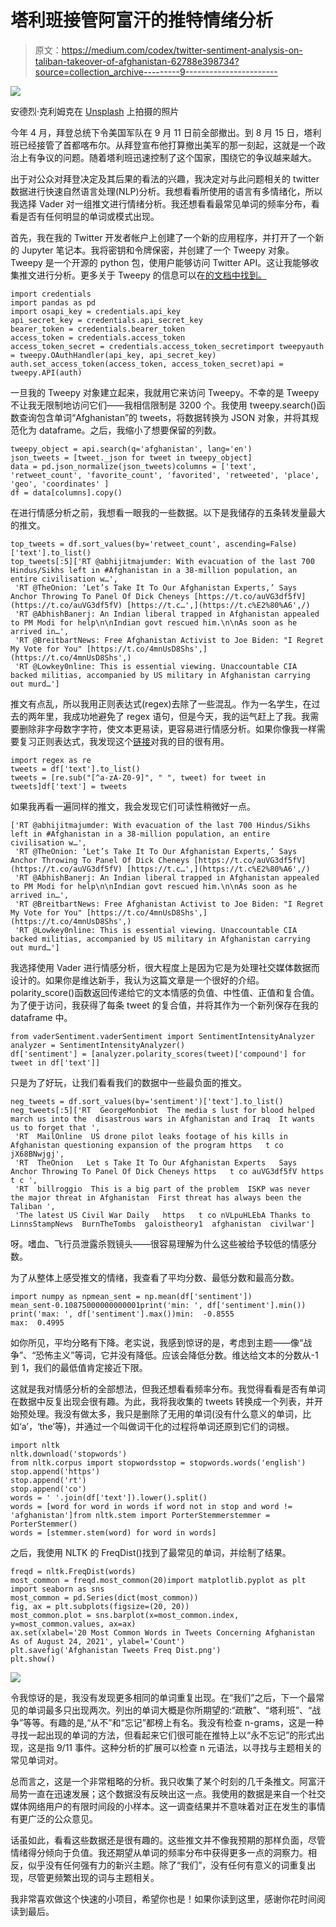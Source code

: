 # 塔利班接管阿富汗的推特情绪分析

> 原文：<https://medium.com/codex/twitter-sentiment-analysis-on-taliban-takeover-of-afghanistan-62788e398734?source=collection_archive---------9----------------------->

![](img/aa9c2ce273d8194f28996eba97e2a48a.png)

安德烈·克利姆克在 [Unsplash](https://unsplash.com?utm_source=medium&utm_medium=referral) 上拍摄的照片

今年 4 月，拜登总统下令美国军队在 9 月 11 日前全部撤出。到 8 月 15 日，塔利班已经接管了首都喀布尔。从拜登宣布他打算撤出美军的那一刻起，这就是一个政治上有争议的问题。随着塔利班迅速控制了这个国家，围绕它的争议越来越大。

出于对公众对拜登决定及其后果的看法的兴趣，我决定对与此问题相关的 twitter 数据进行快速自然语言处理(NLP)分析。我想看看所使用的语言有多情绪化，所以我选择 Vader 对一组推文进行情绪分析。我还想看看最常见单词的频率分布，看看是否有任何明显的单词或模式出现。

首先，我在我的 Twitter 开发者帐户上创建了一个新的应用程序，并打开了一个新的 Jupyter 笔记本。我将密钥和令牌保密，并创建了一个 Tweepy 对象。Tweepy 是一个开源的 python 包，使用户能够访问 Twitter API。这让我能够收集推文进行分析。更多关于 Tweepy 的信息可以在[的文档中找到。](https://docs.tweepy.org/en/latest/)

```
import credentials
import pandas as pd
import osapi_key = credentials.api_key
api_secret_key = credentials.api_secret_key
bearer_token = credentials.bearer_token
access_token = credentials.access_token
access_token_secret = credentials.access_token_secretimport tweepyauth = tweepy.OAuthHandler(api_key, api_secret_key)
auth.set_access_token(access_token, access_token_secret)api = tweepy.API(auth)
```

一旦我的 Tweepy 对象建立起来，我就用它来访问 Tweepy。不幸的是 Tweepy 不让我无限制地访问它们——我相信限制是 3200 个。我使用 tweepy.search()函数查询包含单词“Afghanistan”的 tweets，将数据转换为 JSON 对象，并将其规范化为 dataframe。之后，我缩小了想要保留的列数。

```
tweepy_object = api.search(q='afghanistan', lang='en')
json_tweets = [tweet._json for tweet in tweepy_object]
data = pd.json_normalize(json_tweets)columns = ['text', 'retweet_count', 'favorite_count', 'favorited', 'retweeted', 'place', 'geo', 'coordinates' ]
df = data[columns].copy()
```

在进行情感分析之前，我想看一眼我的一些数据。以下是我储存的五条转发量最大的推文。

```
top_tweets = df.sort_values(by='retweet_count', ascending=False)['text'].to_list()
top_tweets[:5]['RT @abhijitmajumder: With evacuation of the last 700 Hindus/Sikhs left in #Afghanistan in a 38-million population, an entire civilisation w…',
 'RT @TheOnion: ‘Let’s Take It To Our Afghanistan Experts,’ Says Anchor Throwing To Panel Of Dick Cheneys [https://t.co/auVG3df5fV](https://t.co/auVG3df5fV) [https://t.c…',](https://t.c%E2%80%A6',/)
 'RT @AbhishBanerj: An Indian liberal trapped in Afghanistan appealed to PM Modi for help\n\nIndian govt rescued him.\n\nAs soon as he arrived in…',
 'RT @BreitbartNews: Free Afghanistan Activist to Joe Biden: "I Regret My Vote for You" [https://t.co/4mnUsD8Shs',](https://t.co/4mnUsD8Shs',)
 'RT @Lowkey0nline: This is essential viewing. Unaccountable CIA backed militias, accompanied by US military in Afghanistan carrying out murd…']
```

推文有点乱，所以我用正则表达式(regex)去除了一些混乱。作为一名学生，在过去的两年里，我成功地避免了 regex 语句，但是今天，我的运气赶上了我。我需要删除非字母数字字符，使文本更易读，更容易进行情感分析。如果你像我一样需要复习正则表达式，我发现这个[链接](https://appdividend.com/2020/06/10/python-regex-replace-how-to-replace-string-in-python/)对我的目的很有用。

```
import regex as re
tweets = df['text'].to_list()
tweets = [re.sub("[^a-zA-Z0-9]", " ", tweet) for tweet in tweets]df['text'] = tweets
```

如果我再看一遍同样的推文，我会发现它们可读性稍微好一点。

```
['RT @abhijitmajumder: With evacuation of the last 700 Hindus/Sikhs left in #Afghanistan in a 38-million population, an entire civilisation w…',
 'RT @TheOnion: ‘Let’s Take It To Our Afghanistan Experts,’ Says Anchor Throwing To Panel Of Dick Cheneys [https://t.co/auVG3df5fV](https://t.co/auVG3df5fV) [https://t.c…',](https://t.c%E2%80%A6',/)
 'RT @AbhishBanerj: An Indian liberal trapped in Afghanistan appealed to PM Modi for help\n\nIndian govt rescued him.\n\nAs soon as he arrived in…',
 'RT @BreitbartNews: Free Afghanistan Activist to Joe Biden: "I Regret My Vote for You" [https://t.co/4mnUsD8Shs',](https://t.co/4mnUsD8Shs',)
 'RT @Lowkey0nline: This is essential viewing. Unaccountable CIA backed militias, accompanied by US military in Afghanistan carrying out murd…']
```

我选择使用 Vader 进行情感分析，很大程度上是因为它是为处理社交媒体数据而设计的。如果你是维达新手，我认为这篇文章是一个很好的介绍。polarity_score()函数返回传递给它的文本情感的负值、中性值、正值和复合值。为了便于访问，我获得了每条 tweet 的复合值，并将其作为一个新列保存在我的 dataframe 中。

```
from vaderSentiment.vaderSentiment import SentimentIntensityAnalyzer
analyzer = SentimentIntensityAnalyzer()
df['sentiment'] = [analyzer.polarity_scores(tweet)['compound'] for tweet in df['text']]
```

只是为了好玩，让我们看看我们的数据中一些最负面的推文。

```
neg_tweets = df.sort_values(by='sentiment')['text'].to_list()
neg_tweets[:5]['RT  GeorgeMonbiot  The media s lust for blood helped march us into the  disastrous wars in Afghanistan and Iraq  It wants us to forget that ',
 'RT  MailOnline  US drone pilot leaks footage of his kills in Afghanistan questioning expansion of the program https   t co jX68BNwjgj',
 'RT  TheOnion   Let s Take It To Our Afghanistan Experts   Says Anchor Throwing To Panel Of Dick Cheneys https   t co auVG3df5fV https   t c ',
 'RT  billroggio  This is a big part of the problem  ISKP was never the major threat in Afghanistan  First threat has always been the Taliban ',
 'The latest US Civil War Daily   https   t co nVLpuHLEbA Thanks to  LinnsStampNews  BurnTheTombs  galoistheory1  afghanistan  civilwar']
```

呀。嗜血、飞行员泄露杀戮镜头——很容易理解为什么这些被给予较低的情感分数。

为了从整体上感受推文的情绪，我查看了平均分数、最低分数和最高分数。

```
import numpy as npmean_sent = np.mean(df['sentiment'])
mean_sent-0.10875000000000001print('min: ', df['sentiment'].min())
print('max: ', df['sentiment'].max())min:  -0.8555
max:  0.4995
```

如你所见，平均分略有下降。老实说，我感到惊讶的是，考虑到主题——像“战争”、“恐怖主义”等词，它并没有降低。应该会降低分数。维达给文本的分数从-1 到 1，我们的最低值肯定接近下限。

这就是我对情感分析的全部想法，但我还想看看频率分布。我觉得看看是否有单词在数据中反复出现会很有趣。为此，我将我收集的 tweets 转换成一个列表，并开始预处理。我没有做太多，我只是删除了无用的单词(没有什么意义的单词，比如‘a’，‘the’等)，并通过一个叫做词干化的过程将单词还原到它们的词根。

```
import nltk
nltk.download('stopwords')
from nltk.corpus import stopwordsstop = stopwords.words('english')
stop.append('https')
stop.append('rt')
stop.append('co')
words = ' '.join(df['text']).lower().split()
words = [word for word in words if word not in stop and word != 'afghanistan']from nltk.stem import PorterStemmerstemmer = PorterStemmer()
words = [stemmer.stem(word) for word in words]
```

之后，我使用 NLTK 的 FreqDist()找到了最常见的单词，并绘制了结果。

```
freqd = nltk.FreqDist(words)
most_common = freqd.most_common(20)import matplotlib.pyplot as plt
import seaborn as sns
most_common = pd.Series(dict(most_common))
fig, ax = plt.subplots(figsize=(20, 20))
most_common.plot = sns.barplot(x=most_common.index, y=most_common.values, ax=ax)
ax.set(xlabel='20 Most Common Words in Tweets Concerning Afghanistan As of August 24, 2021', ylabel='Count')
plt.savefig('Afghanistan Tweets Freq Dist.png')
plt.show()
```

![](img/a7c22f86c3a6111290172ac206a79c11.png)

令我惊讶的是，我没有发现更多相同的单词重复出现。在“我们”之后，下一个最常见的单词最多只出现两次。列出的单词大概是你所期望的:“疏散”、“塔利班”、“战争”等等。有趣的是,“从不”和“忘记”都榜上有名。我没有检查 n-grams，这是一种寻找一起出现的单词的方法，但看起来它们很可能在推特上以“永不忘记”的形式出现，这是指 9/11 事件。这种分析的扩展可以检查 n 元语法，以寻找与主题相关的常见单词对。

总而言之，这是一个非常粗略的分析。我只收集了某个时刻的几千条推文。阿富汗局势一直在迅速发展；这个数据没有反映出这一点。我使用的数据是来自一个社交媒体网络用户的有限时间段的小样本。这一调查结果并不意味着对正在发生的事情有更广泛的公众意见。

话虽如此，看看这些数据还是很有趣的。这些推文并不像我预期的那样负面，尽管情绪得分倾向于负值。我还期望从单词的频率分布中获得更多一点的洞察力。相反，似乎没有任何强有力的新兴主题。除了“我们”，没有任何有意义的词重复出现，尽管更频繁出现的词与主题相关。

我非常喜欢做这个快速的小项目，希望你也是！如果你读到这里，感谢你花时间阅读到最后。